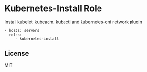 Kubernetes-Install Role
=========

Install kubelet, kubeadm, kubectl and kubernetes-cni network plugin

    - hosts: servers
      roles:
         - kubernetes-install

License
-------

MIT

